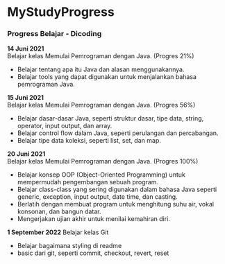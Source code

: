 # MyStudyProgress
### Progress Belajar - Dicoding

**14 Juni 2021**  
Belajar kelas Memulai Pemrograman dengan Java. (Progres 21%)

- Belajar tentang apa itu Java dan alasan menggunakannya.
- Belajar tools yang dapat digunakan untuk menjalankan bahasa pemrograman Java.

**15 Juni 2021**  
Belajar kelas Memulai Pemrograman dengan Java. (Progres 56%)
 
- Belajar dasar-dasar Java, seperti struktur dasar, tipe data, string, operator, input output, dan array.
- Belajar control flow dalam Java, seperti perulangan dan percabangan.
- Belajar tipe data koleksi, seperti list, set, dan map.

**20 Juni 2021**  
Belajar kelas Memulai Pemrograman dengan Java. (Progres 100%)

- Belajar konsep OOP (Object-Oriented Programming) untuk mempermudah pengembangan sebuah program.
- Belajar class-class yang sering digunakan dalam bahasa Java seperti generic, exception, input output, date time, dan casting. 
- Berlatih dengan membuat program untuk menghitung suhu air, vokal konsonan, dan bangun datar. 
- Mengerjakan ujian akhir untuk menilai kemahiran diri.

**1 September 2022**
Belajar kelas Git

- Belajar bagaimana styling di readme
- basic dari git, seperti commit, checkout, revert, reset
